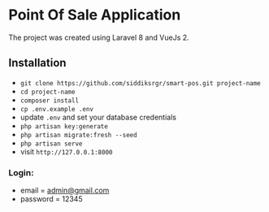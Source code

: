 # Point Of Sale Application

The project was created using Laravel 8 and VueJs 2.

## Installation

-   `git clone https://github.com/siddiksrgr/smart-pos.git project-name `
-   `cd project-name`
-   `composer install`
-   `cp .env.example .env`
-   update `.env` and set your database credentials
-   `php artisan key:generate`
-   `php artisan migrate:fresh --seed`
-   `php artisan serve`
-   visit `http://127.0.0.1:8000`

### Login:

-   email = admin@gmail.com
-   password = 12345
